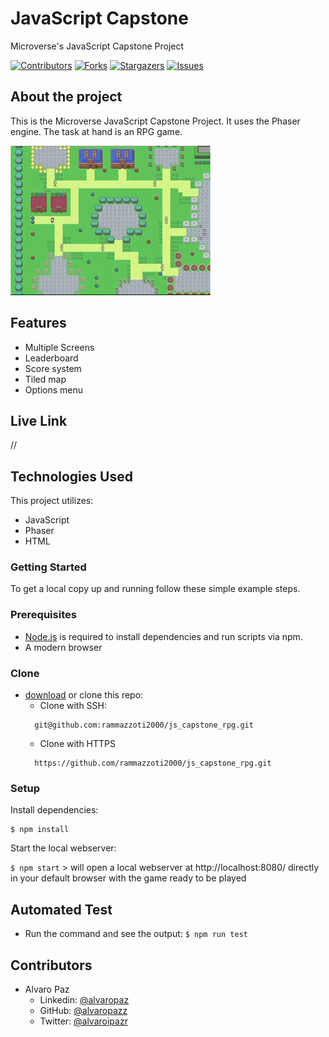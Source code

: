 # JavaScript Capstone

Microverse's JavaScript Capstone Project

[![Contributors][contributors-shield]][contributors-url]
[![Forks][forks-shield]][forks-url]
[![Stargazers][stars-shield]][stars-url]
[![Issues][issues-shield]][issues-url]

## About the project

This is the Microverse JavaScript Capstone Project. It uses the Phaser engine. 
The task at hand is an RPG game. 

![Image](./assets/game.gif)

## Features

- Multiple Screens
- Leaderboard
- Score system
- Tiled map
- Options menu

## Live Link

//

## Technologies Used

This project utilizes:

- JavaScript
- Phaser
- HTML

### Getting Started

To get a local copy up and running follow these simple example steps.

### Prerequisites

 * [Node.js](https://nodejs.org/) is required to install dependencies and run scripts via npm.
 * A modern browser

### Clone
* [download](https://github.com/rammazzoti2000/js_capstone_rpg/archive/development.zip) or clone this repo:
  - Clone with SSH:
  ```
    git@github.com:rammazzoti2000/js_capstone_rpg.git
  ```
  - Clone with HTTPS
  ```
    https://github.com/rammazzoti2000/js_capstone_rpg.git

### Setup

Install dependencies:

```
$ npm install
```

Start the local webserver:

```$ npm start``` > will open a local webserver at http://localhost:8080/ directly in your default browser with the game ready to be played

  ## Automated Test

* Run the command and see the output:
```$ npm run test```

## Contributors

- Alvaro Paz
  - Linkedin: [@alvaropaz](https://linkedin.com/in/alvaropaz/)
  - GitHub: [@alvaropazz](https://github.com/alvaropazz)
  - Twitter: [@alvaroipazr](https://twitter.com/alvaroipazr)

<!-- MARKDOWN LINKS & IMAGES -->

[contributors-shield]: https://img.shields.io/github/contributors/alvaropazz/js_capstone.svg?style=flat-square
[contributors-url]: https://github.com/alvaropazz/js_capstone/graphs/contributors
[forks-shield]: https://img.shields.io/github/forks/alvaropazz/js_capstone.svg?style=flat-square
[forks-url]: https://github.com/alvaropazz/js_capstone/network/members
[stars-shield]: https://img.shields.io/github/stars/alvaropazz/js_capstone.svg?style=flat-square
[stars-url]: https://github.com/alvaropazz/js_capstone/stargazers
[issues-shield]: https://img.shields.io/github/issues/alvaropazz/js_capstone.svg?style=flat-square
[issues-url]: https://github.com/alvaropazz/js_capstone/issues
